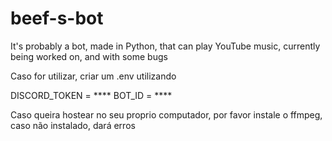 # beef-s-bot
It's probably a bot, made in Python, that can play YouTube music, currently being worked on, and with some bugs

Caso for utilizar, criar um .env utilizando

DISCORD_TOKEN = ****
BOT_ID = ****

Caso queira hostear no seu proprio computador, por favor instale o ffmpeg, caso não instalado, dará erros
